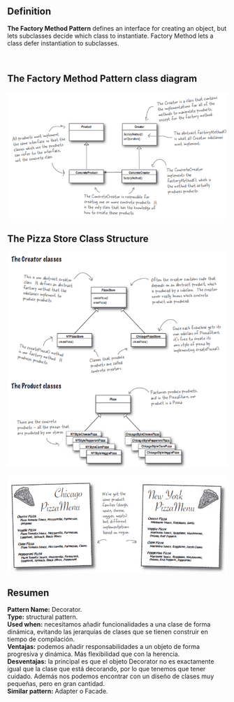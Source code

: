 <h2>Definition</h2>

<b>The Factory Method Pattern</b> defines an interface for creating an object, but lets subclasses decide which class to instantiate. Factory Method lets a class defer instantiation to subclasses.

<br />

<h2>The Factory Method Pattern class diagram</h2>

![alt text](https://github.com/vegasuay/DesignPatterns/blob/master/FactoryMethodPattern/images/diagram1.PNG)

<h2>The Pizza Store Class Structure</h2>

![alt text](https://github.com/vegasuay/DesignPatterns/blob/master/FactoryPattern/images/diagram5.PNG)

![alt text](https://github.com/vegasuay/DesignPatterns/blob/master/FactoryMethodPattern/images/diagram2.PNG)

<h2>Resumen</h2>

<b>Pattern Name:</b> Decorator.<br />
<b>Type:</b> structural pattern.<br />
<b>Used when:</b> necesitamos añadir funcionalidades a una clase de forma dinámica, evitando las jerarquías de clases que se tienen construir en tiempo de compilación.<br />
<b>Ventajas:</b> podemos añadir responsabilidades a un objeto de forma progresiva y dinámica. Más flexibilidad que con la herencia.<br />
<b>Desventajas:</b> la principal es que el objeto Decorator no es exactamente igual que la clase que está decorando, por lo que tenemos que tener cuidado. Además nos podemos encontrar con un diseño de clases muy pequeñas, pero en gran cantidad.<br />
<b>Similar pattern:</b> Adapter o Facade.<br />
